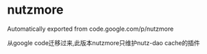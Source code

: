 # nutzmore
Automatically exported from code.google.com/p/nutzmore

从google code迁移过来,此版本nutzmore只维护nutz-dao cache的插件
